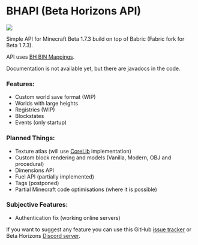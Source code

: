 # BHAPI (Beta Horizons API)
[![](https://jitpack.io/v/paulevsGitch/BHAPI.svg)](https://jitpack.io/#paulevsGitch/BHAPI)

Simple API for Minecraft Beta 1.7.3 build on top of Babric (Fabric fork for Beta 1.7.3).

API uses [BH BIN Mappings](https://github.com/paulevsGitch/BIN-Mappings-BH).

Documentation is not available yet, but there are javadocs in the code.

### Features:
- Custom world save format (WIP)
- Worlds with large heights
- Registries (WIP)
- Blockstates
- Events (only startup)

### Planned Things:
- Texture atlas (will use [CoreLib](https://github.com/paulevsGitch/B.1.7.3-CoreLib) implementation)
- Custom block rendering and models (Vanilla, Modern, OBJ and procedural)
- Dimensions API
- Fuel API (partially implemented)
- Tags (postponed)
- Partial Minecraft code optimisations (where it is possible)

### Subjective Features:
- Authentication fix (working online servers)

If you want to suggest any feature you can use this GitHub [issue tracker]()
or Beta Horizons [Discord server](https://discord.gg/qxcP8EjkUC).